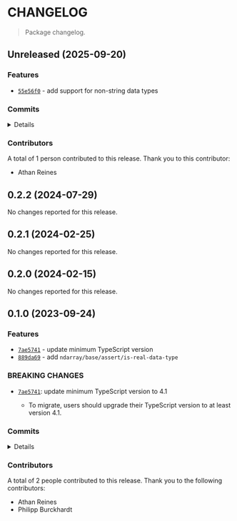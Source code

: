 # CHANGELOG

> Package changelog.

<section class="release" id="unreleased">

## Unreleased (2025-09-20)

<section class="features">

### Features

-   [`55e56f0`](https://github.com/stdlib-js/stdlib/commit/55e56f0b239268c250b9e64d46f5914d24229e1b) - add support for non-string data types

</section>

<!-- /.features -->

<section class="commits">

### Commits

<details>

-   [`55e56f0`](https://github.com/stdlib-js/stdlib/commit/55e56f0b239268c250b9e64d46f5914d24229e1b) - **feat:** add support for non-string data types _(by Athan Reines)_

</details>

</section>

<!-- /.commits -->

<section class="contributors">

### Contributors

A total of 1 person contributed to this release. Thank you to this contributor:

-   Athan Reines

</section>

<!-- /.contributors -->

</section>

<!-- /.release -->

<section class="release" id="v0.2.2">

## 0.2.2 (2024-07-29)

No changes reported for this release.

</section>

<!-- /.release -->

<section class="release" id="v0.2.1">

## 0.2.1 (2024-02-25)

No changes reported for this release.

</section>

<!-- /.release -->

<section class="release" id="v0.2.0">

## 0.2.0 (2024-02-15)

No changes reported for this release.

</section>

<!-- /.release -->

<section class="release" id="v0.1.0">

## 0.1.0 (2023-09-24)

<section class="features">

### Features

-   [`7ae5741`](https://github.com/stdlib-js/stdlib/commit/7ae574143c9716c82cea6cbf839a20b70a9cdfe0) - update minimum TypeScript version
-   [`889da69`](https://github.com/stdlib-js/stdlib/commit/889da694559f4b0da7670277001dc2414e55edd9) - add `ndarray/base/assert/is-real-data-type`

</section>

<!-- /.features -->

<section class="breaking-changes">

### BREAKING CHANGES

-   [`7ae5741`](https://github.com/stdlib-js/stdlib/commit/7ae574143c9716c82cea6cbf839a20b70a9cdfe0): update minimum TypeScript version to 4.1

    -   To migrate, users should upgrade their TypeScript version to at least version 4.1.

</section>

<!-- /.breaking-changes -->

<section class="commits">

### Commits

<details>

-   [`7ae5741`](https://github.com/stdlib-js/stdlib/commit/7ae574143c9716c82cea6cbf839a20b70a9cdfe0) - **feat:** update minimum TypeScript version _(by Philipp Burckhardt)_
-   [`86d02e2`](https://github.com/stdlib-js/stdlib/commit/86d02e26cd8dd87d061ec308a03fb21a54065a0e) - **test:** add comments to explain test value distinction _(by Athan Reines)_
-   [`889da69`](https://github.com/stdlib-js/stdlib/commit/889da694559f4b0da7670277001dc2414e55edd9) - **feat:** add `ndarray/base/assert/is-real-data-type` _(by Athan Reines)_

</details>

</section>

<!-- /.commits -->

<section class="contributors">

### Contributors

A total of 2 people contributed to this release. Thank you to the following contributors:

-   Athan Reines
-   Philipp Burckhardt

</section>

<!-- /.contributors -->

</section>

<!-- /.release -->

